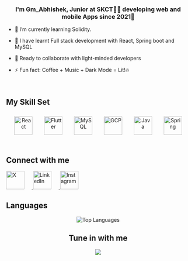 ### <div align="center">I'm Gm_Abhishek, Junior at SKCT👨‍💻 developing web and mobile Apps since 2021🚀</div>  
  

- 🔭 I’m currently learning Solidity.
  

- 🌱 I have learnt Full stack development with React, Spring boot and MySQL  
  

- 👫 Ready to collaborate with light-minded developers  
  

- ⚡ Fun fact: Coffee + Music + Dark Mode = Lit!🔥
  

<br/>  


## My Skill Set  
<div align="center">  
<a href="https://reactjs.org/" target="_blank"><img style="margin: 10" src="https://profilinator.rishav.dev/skills-assets/react-original-wordmark.svg" alt="React" height="50" /></a> &nbsp;
<a href="https://flutter.dev/" target="_blank"><img style="margin: 10" src="https://profilinator.rishav.dev/skills-assets/flutterio-icon.svg" alt="Flutter" height="50" /></a> &nbsp; 
<a href="https://www.mysql.com/" target="_blank"><img style="margin: 10" src="https://profilinator.rishav.dev/skills-assets/mysql-original-wordmark.svg" alt="MySQL" height="50" /></a>  &nbsp;
<a href="https://cloud.google.com/" target="_blank"><img style="margin: 10" src="https://profilinator.rishav.dev/skills-assets/google_cloud-icon.svg" alt="GCP" height="50" /></a> &nbsp; 
<a href="https://www.java.com/" target="_blank"><img style="margin: 10" src="https://profilinator.rishav.dev/skills-assets/java-original-wordmark.svg" alt="Java" height="50" /></a>  &nbsp;
<a href="https://docs.spring.io/spring-framework/docs/3.0.x/reference/expressions.html#:~:text=The%20Spring%20Expression%20Language%20(SpEL,and%20basic%20string%20templating%20functionality." target="_blank"><img style="margin: 10" src="https://profilinator.rishav.dev/skills-assets/springio-icon.svg" alt="Spring" height="50" /></a>  
</div>  

<br/>  


## Connect with me

<p>
<a href="https://X.com/Gm_Abhishek_" target="_blank">
  <img src="https://gmabhishek.github.io/Image-hoster/Images/X.png" height="50" style="margin-right: 20;" alt="X" />
</a>
  
  <a href="https://www.linkedin.com/in/gm-abhishek-a39348224" target="_blank">
    <img src="https://gmabhishek.github.io/Image-hoster/Images/LinkedIn.png" height="50" style="margin-right: 20;" alt="LinkedIn" />
  </a>
  
  <a href="https://instagram.com/g.m_a.b.h.i.s.h.e.k" target="_blank">
    <img src="https://gmabhishek.github.io/Image-hoster/Images/Instagram.png" height="50" style="margin-right: 20;" alt="Instagram" />
  </a>
</p>


## Languages

<p align="center">
  <img src="https://github-readme-stats.vercel.app/api/top-langs/?username=GmAbhishek&theme=holi" alt="Top Languages" />
</p>


## <div align="center">Tune in with me</div>
  
<div align="center">
  <a href="https://open.spotify.com/user/31tb2rg3vnytlj3g4rujpcldwrry?si=c78dc6749d624c85">
    <img src="https://spotify-github-profile.vercel.app/api/view.svg?uid=31tb2rg3vnytlj3g4rujpcldwrry&cover_image=true&theme=novatorem&show_offline=false&background_color=121212&interchange=true&bar_color=53b14f&bar_color_cover=false" />
  </a>
</div>


<br/>  


